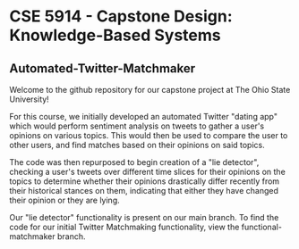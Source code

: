 # CSE 5914 - Capstone Design: Knowledge-Based Systems
## Automated-Twitter-Matchmaker

Welcome to the github repository for our capstone project at The Ohio State University!

For this course, we initially developed an automated Twitter "dating app" which would perform sentiment analysis on tweets to gather a user's opinions on various topics. This would then be used to compare the user to other users, and find matches based on their opinions on said topics.

The code was then repurposed to begin creation of a "lie detector", checking a user's tweets over different time slices for their opinions on the topics to determine whether their opinions drastically differ recently from their historical stances on them, indicating that either they have changed their opinion or they are lying.

Our "lie detector" functionality is present on our main branch. To find the code for our initial Twitter Matchmaking functionality, view the functional-matchmaker branch.
